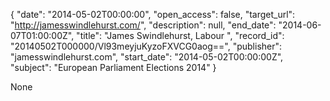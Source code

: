 {
  "date": "2014-05-02T00:00:00", 
  "open_access": false, 
  "target_url": "http://jamesswindlehurst.com/", 
  "description": null, 
  "end_date": "2014-06-07T01:00:00Z", 
  "title": "James Swindlehurst, Labour ", 
  "record_id": "20140502T000000/Vl93meyjuKyzoFXVCG0aog==", 
  "publisher": "jamesswindlehurst.com", 
  "start_date": "2014-05-02T00:00:00Z", 
  "subject": "European Parliament Elections 2014"
}

None